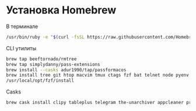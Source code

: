 # Установка Homebrew

В терминале
```bash
/usr/bin/ruby -e "$(curl -fsSL https://raw.githubusercontent.com/Homebrew/install/master/install)"
```

CLI утилиты
```bash
brew tap beeftornado/rmtree
brew tap simplydanny/pass-extensions
brew install --casks adur1990/tap/passformacos
brew install tree git htop macvim tmux ctags fzf bat telnet node pyenv httpie pass pass-update
/usr/local/opt/fzf/install
```

Casks
```bash
brew cask install clipy tableplus telegram the-unarchiver appcleaner protonvpn discord spotify visual-studio-code notion tunnelblick
```
